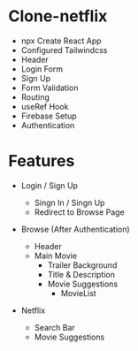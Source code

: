 # Clone-netflix

- npx Create React App
- Configured Tailwindcss
- Header
- Login Form 
- Sign Up 
- Form Validation 
- Routing 
- useRef Hook 
- Firebase Setup
- Authentication  

# Features
- Login / Sign Up
  - Singn In  / Singn Up 
  - Redirect to Browse Page
- Browse (After Authentication)
  - Header
  - Main Movie
    - Trailer Background 
    - Title & Description 
    - Movie Suggestions
      - MovieList

- Netflix
  - Search Bar    
  - Movie Suggestions   